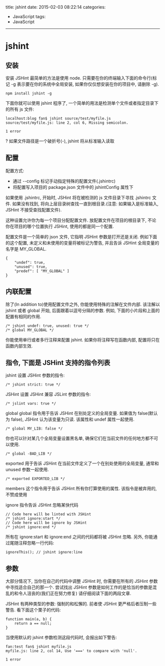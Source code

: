 title: jshint
date: 2015-02-03 08:22:14
categories:
- JavaScript
tags:
- JavaScript
---
# jshint

## 安装

安装 JSHint 最简单的方法是使用 node. 只需要在你的终端输入下面的命令行(标记 -g 表示要在你的系统中全局安装, 如果你仅仅想安装在你的项目中, 请删除 -g).

````
npm install jshint -g
````

下面你就可以使用 jshint 程序了, 一个简单的用法是检测单个文件或者指定目录下的所有 js 文件:

````
localhost:blog fan$ jshint source/test/myfile.js
source/test/myfile.js: line 2, col 6, Missing semicolon.

1 error
````

? 如果文件路径是一个破折号(-), jshint 将从标准输入读取

## 配置
配置方式:
* 通过 --config 标记手动指定特殊的配置文件(.jshintrc)
* 将配置写入项目的 package.json 文件中的 jshintConfig 属性下

如果使用 .jshintrc, 开始时, JSHint 将在被检测的 js 文件目录下寻找 .jshintrc 文件. 如果没有找到, 将向上层目录树查找一直到根目录.(注意: 如果输入是标准输入, JSHint 不接受查找配置文件).

这种设置允许你为每一个项目分配配置文件. 放配置文件在项目的根目录下, 不论你在项目的哪个位置执行 JSHint, 使用的都是同一个配置.


配置文件是一个简单的 json 文件, 它指明 JSHint 参数是打开还是关闭. 例如下面的这个配置, 未定义和未使用的变量将被标记为警告, 并且告诉 JSHint 全局变量的名字是 MY_GLOBAL.
````
{
    "undef": true,
    "unused": true,
    "predef": [ "MY_GLOBAL" ]
}
````

## 内联配置
除了(In addition to)使用配置文件之外, 你能使用特殊的注解在文件内部. 该注解以 jshint 或者 global 开始, 后面跟着以逗号分隔的参数. 例如, 下面的小片段和上面的配置有相同的作用.
````
/* jshint undef: true, unused: true */
/* global MY_GLOBAL */
````
你能使用单行或者多行注释来配置 jshint. 如果你将注释写在函数内部, 配置将只在函数内部生效.

## 指令, 下面是 JSHint 支持的指令列表

jshint  设置 JSHint 参数的指令:
````
/* jshint strict: true */
````

JSHint  设置 JSHint 兼容 JSLint 参数的指令:
````
/* jslint vars: true */
````

global  global 指令用于告诉 JSHint 在别处定义的全局变量. 如果值为 false(默认为 false), JSHint 认为该变量为只读. 该属性和 undef 属性一起使用.
````
/* global MY_LIB: false */
````
你也可以针对某几个全局变量设置黑名单, 确保它们在当前文件的任何地方都不可以使用.
````
/* global -BAD_LIB */
````

exported  用于告诉 JSHint 在当前文件定义了一个在别处使用的全局变量, 通常和 unused 参数一起使用.
````
/* exported EXPORTED_LIB */
````

members  这个指令用于告诉 JSHint 所有你打算使用的属性. 该指令是被弃用的, 不赞成使用


ignore  指令告诉 JSHint 忽略某快代码
````
// Code here will be linted with JSHint
/* jshint ignore:start */
// Code here will be ignore by JSHint
/* jshint ignore:end */
````
所有在 ignore:start 和 ignore:end 之间的代码都将被 JSHint 忽略. 另外, 你能通过尾随注释忽略一行代码:
````
ignoreThis(); // jshint ignore:line
````

## 参数
大部分情况下, 当你在自己的代码中调整 JSHint 时, 你需要在所有的 JSHint 参数中寻找适合自己的那一个. 尝试找出 JSHint 参数是如何工作的是恰当的参数是混乱的和令人沮丧的(我们正在努力修复) 请仔细阅读下面的两段文章.

JSHint 有两种类型的参数: 强制的和松懈的. 前者使 JSHint 更严格后者压制一些警告. 看下面这个栗子的代码:
````
function main(a, b) {
    return a == null;
}
````
当使用默认的 jshint 参数检测这段代码时, 会报出如下警告:
````
fan:test fan$ jshint myfile.js
myfile.js: line 2, col 14, Use '===' to compare with 'null'.

1 error
````

